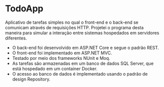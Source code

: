 # TodoApp
Aplicativo de tarefas simples no qual o front-end e o back-end se comunicam através de requisições HTTP. 
Projetei o programa desta maneira para simular a interação entre sistemas hospedados em servidores diferentes.

- O back-end foi desenvolvido em ASP.NET Core e segue o padrão REST.
- O front-end foi implementado em ASP.NET MVC.
- Testado por meio dos frameworks NUnit e Moq. 
- As tarefas são armazenadas em um banco de dados SQL Server, que está hospedado em um container Docker. 
- O acesso ao banco de dados é implementado usando o padrão de design Repository.
